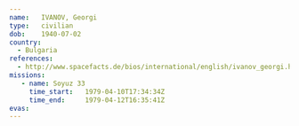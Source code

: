 ```yaml
---
name:	IVANOV, Georgi
type:	civilian
dob:	1940-07-02
country:
  - Bulgaria
references:
  - http://www.spacefacts.de/bios/international/english/ivanov_georgi.htm
missions:
   - name: Soyuz 33
     time_start:   1979-04-10T17:34:34Z
     time_end:     1979-04-12T16:35:41Z
evas:
---
```

